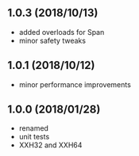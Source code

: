 ## 1.0.3 (2018/10/13)
* added overloads for Span
* minor safety tweaks  

## 1.0.1 (2018/10/12)
* minor performance improvements

## 1.0.0 (2018/01/28)
* renamed
* unit tests
* XXH32 and XXH64
